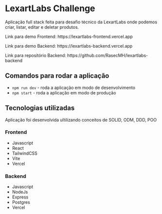 # LexartLabs Challenge

<p>Aplicação full stack feita para desafio técnico da LexartLabs onde podemos criar, listar, editar e deletar produtos.</p>
<p>Link para demo Frontend: https://lexartlabs-frontend.vercel.app</p>
<p>Link para demo Backend: https://lexartlabs-backend.vercel.app</p>
<p>Link para repositório Backend: https://github.com/RasecMH/lexartlabs-backend</p>

<h2>Comandos para rodar a aplicação</h2>
<ul>
    <li><code>npm run dev</code> - roda a aplicação em modo de desenvolvimento</li>
    <li><code>npm start</code> - roda a aplicação em modo de produção</li>
</ul>

<h2>Tecnologias utilizadas</h2>

<p>Aplicação foi desenvolvida ultilizando conceitos de SOLID, ODM, DDD, POO</p>

<h3>Frontend</h3>
<ul>
    <li>Javascript</li>
    <li>React</li>
    <li>TailwindCSS</li>
    <li>Vite</li>
    <li>Vercel</li>
</ul>

<h3>Backend</h3>
<ul>
    <li>Javascript</li>
    <li>NodeJs</li>
    <li>Express</li>
    <li>Postgres</li>
    <li>Vercel</li>
</ul>
